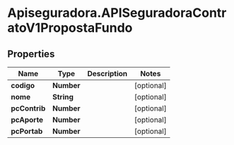 # Apiseguradora.APISeguradoraContratoV1PropostaFundo

## Properties
Name | Type | Description | Notes
------------ | ------------- | ------------- | -------------
**codigo** | **Number** |  | [optional] 
**nome** | **String** |  | [optional] 
**pcContrib** | **Number** |  | [optional] 
**pcAporte** | **Number** |  | [optional] 
**pcPortab** | **Number** |  | [optional] 


